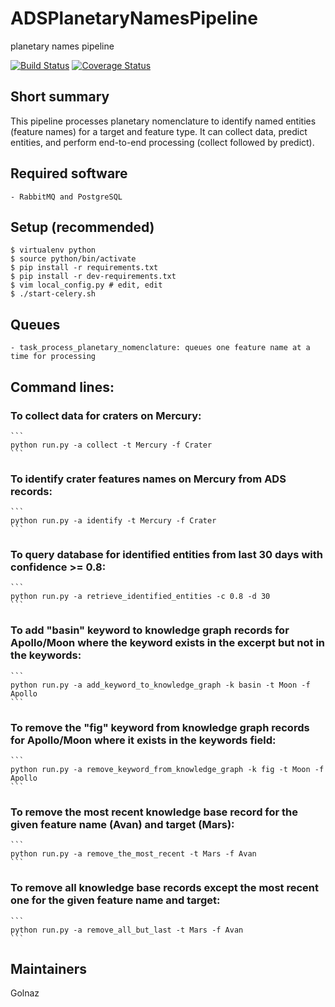 # ADSPlanetaryNamesPipeline
planetary names pipeline

[![Build Status](https://github.com/adsabs/ADSPlanetaryNamesPipeline/actions/workflows/python_actions.yml/badge.svg?branch=main&event=push&conclusion=success)](https://github.com/adsabs/ADSPlanetaryNamesPipeline/actions/workflows/python_actions.yml)
[![Coverage Status](https://coveralls.io/repos/github/adsabs/ADSPlanetaryNamesPipeline/badge.svg?branch=main)](https://coveralls.io/github/adsabs/ADSPlanetaryNamesPipeline?branch=main)


## Short summary

This pipeline processes planetary nomenclature to identify named entities (feature names) for a target and feature type. It can collect data, predict entities, and perform end-to-end processing (collect followed by predict).


## Required software

    - RabbitMQ and PostgreSQL
    
    
## Setup (recommended)

    $ virtualenv python
    $ source python/bin/activate
    $ pip install -r requirements.txt
    $ pip install -r dev-requirements.txt
    $ vim local_config.py # edit, edit
    $ ./start-celery.sh


## Queues
    - task_process_planetary_nomenclature: queues one feature name at a time for processing


## Command lines:

### To collect data for craters on Mercury:
    ```
    python run.py -a collect -t Mercury -f Crater
    ```

### To identify crater features names on Mercury from ADS records:
    ```
    python run.py -a identify -t Mercury -f Crater
    ```

### To query database for identified entities from last 30 days with confidence >= 0.8:

    ```
    python run.py -a retrieve_identified_entities -c 0.8 -d 30
    ```

### To add "basin" keyword to knowledge graph records for Apollo/Moon where the keyword exists in the excerpt but not in the keywords:

    ```
    python run.py -a add_keyword_to_knowledge_graph -k basin -t Moon -f Apollo
    ```

### To remove the "fig" keyword from knowledge graph records for Apollo/Moon where it exists in the keywords field:
    ```
    python run.py -a remove_keyword_from_knowledge_graph -k fig -t Moon -f Apollo
    ```

### To remove the most recent knowledge base record for the given feature name (Avan) and target (Mars):
    ```
    python run.py -a remove_the_most_recent -t Mars -f Avan
    ```

### To remove all knowledge base records except the most recent one for the given feature name and target:
    ```
    python run.py -a remove_all_but_last -t Mars -f Avan
    ```


## Maintainers

Golnaz
